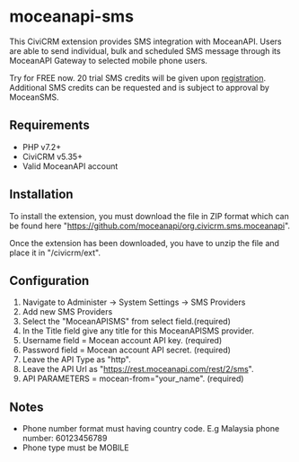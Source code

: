 # moceanapi-sms

This CiviCRM extension provides SMS integration with MoceanAPI. 
Users are able to send individual, bulk and scheduled SMS message through its MoceanAPI Gateway to selected mobile phone users.

Try for FREE now. 20 trial SMS credits will be given upon [registration](https://dashboard.moceanapi.com/register?fr=civicrm). Additional SMS credits can be requested and is subject to approval by MoceanSMS.

## Requirements
* PHP v7.2+
* CiviCRM v5.35+
* Valid MoceanAPI account

## Installation
To install the extension, you must download the file in ZIP format which can be found here "https://github.com/moceanapi/org.civicrm.sms.moceanapi".

Once the extension has been downloaded, you have to unzip the file and place it in "/civicrm/ext".

## Configuration
1.	Navigate to Administer -> System Settings -> SMS Providers
2.	Add new SMS Providers
3.	Select the "MoceanAPISMS" from select field.(required)
4.	In the Title field give any title for this MoceanAPISMS provider.
5.	Username field = Mocean account API key. (required)
6.	Password field = Mocean account API secret. (required)
7.	Leave the API Type as "http".
8.	Leave the API Url as "https://rest.moceanapi.com/rest/2/sms". 
9.	API PARAMETERS = mocean-from="your_name". (required)

## Notes
* Phone number format must having country code. E.g Malaysia phone number: 60123456789
* Phone type must be MOBILE
